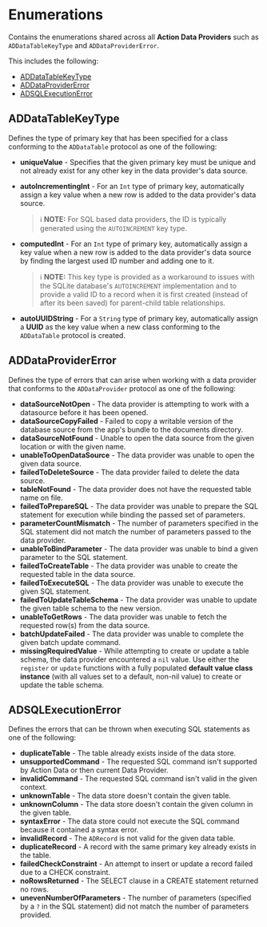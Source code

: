 # Enumerations

Contains the enumerations shared across all **Action Data Providers** such as `ADDataTableKeyType` and `ADDataProviderError`.

This includes the following:

* [ADDataTableKeyType](#ADDataTableKeyType)
* [ADDataProviderError](#ADDataProviderError)
* [ADSQLExecutionError](#ADSQLExecutionError)

<a name="ADDataTableKeyType"></a>
## ADDataTableKeyType

Defines the type of primary key that has been specified for a class conforming to the `ADDataTable` protocol as one of the following:

* **uniqueValue** - Specifies that the given primary key must be unique and not already exist for any other key in the data provider's data source.
* **autoIncrementingInt** - For an `Int` type of primary key, automatically assign a key value when a new row is added to the data provider's data source. 
	
	> ℹ️ **NOTE:** For SQL based data providers, the ID is typically generated using the `AUTOINCREMENT` key type.
* **computedInt** - For an `Int` type of primary key, automatically assign a key value when a new row is added to the data provider's data source by finding the largest used ID number and adding one to it. 
	
	> ℹ️ **NOTE:** This key type is provided as a workaround to issues with the SQLite database's `AUTOINCREMENT` implementation and to provide a valid ID to a record when it is first created (instead of after its been saved) for parent-child table relationships.
* **autoUUIDString** - For a `String` type of primary key, automatically assign a **UUID** as the key value when a new class conforming to the `ADDataTable` protocol is created.

<a name="ADDataProviderError"></a>
## ADDataProviderError

Defines the type of errors that can arise when working with a data provider that conforms to the `ADDataProvider` protocol as one of the following:

* **dataSourceNotOpen** - The data provider is attempting to work with a datasource before it has been opened.
* **dataSourceCopyFailed** - Failed to copy a writable version of the database source from the app's bundle to the documents directory.
* **dataSourceNotFound** - Unable to open the data source from the given location or with the given name.
* **unableToOpenDataSource** - The data provider was unable to open the given data source.
* **failedToDeleteSource** - The data provider failed to delete the data source.
* **tableNotFound** - The data provider does not have the requested table name on file.
* **failedToPrepareSQL** - The data provider was unable to prepare the SQL statement for execution while binding the passed set of parameters.
* **parameterCountMismatch** - The number of parameters specified in the SQL statement did not match the number of parameters passed to the data provider.
* **unableToBindParameter** - The data provider was unable to bind a given parameter to the SQL statement.
* **failedToCreateTable** - The data provider was unable to create the requested table in the data source.
* **failedToExecuteSQL** - The data provider was unable to execute the given SQL statement.
* **failedToUpdateTableSchema** - The data provider was unable to update the given table schema to the new version.
* **unableToGetRows** - The data provider was unable to fetch the requested row(s) from the data source.
* **batchUpdateFailed** - The data provider was unable to complete the given batch update command.
* **missingRequiredValue** - While attempting to create or update a table schema, the data provider encountered a `nil` value. Use either the `register` or `update` functions with a fully populated **default value class instance** (with all values set to a default, non-nil value) to create or update the table schema.

<a name="ADSQLExecutionError"></a>
## ADSQLExecutionError

Defines the errors that can be thrown when executing SQL statements as one of the following:

* **duplicateTable** - The table already exists inside of the data store.
* **unsupportedCommand** - The requested SQL command isn't supported by Action Data or then current Data Provider.
* **invalidCommand** - The requested SQL command isn't valid in the given context.
* **unknownTable** - The data store doesn't contain the given table.
* **unknownColumn** - The data store doesn't contain the given column in the given table.
* **syntaxError** - The data store could not execute the SQL command because it contained a syntax error.
* **invalidRecord** - The `ADRecord` is not valid for the given data table.
* **duplicateRecord** - A record with the same primary key already exists in the table.
* **failedCheckConstraint** - An attempt to insert or update a record failed due to a CHECK constraint.
* **noRowsReturned** -  The SELECT clause in a CREATE statement returned no rows.
* **unevenNumberOfParameters** - The number of parameters (specified by a `?` in the SQL statement) did not match the number of parameters provided.

